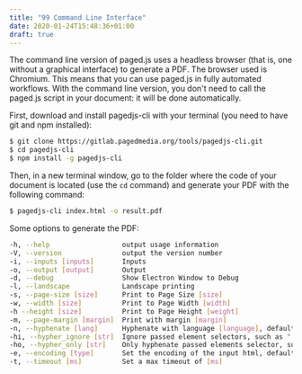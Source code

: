 ```yaml
---
title: "99 Command Line Interface"
date: 2020-01-24T15:48:36+01:00
draft: true
---
```


The command line version of paged.js uses a headless browser (that is, one without a graphical interface) to generate a PDF. The browser used is Chromium. This means that you can use paged.js in fully automated workflows. With the command line version, you don't need to call the paged.js script in your document: it will be done automatically.

First, download and install pagedjs-cli with your terminal (you need to have git and npm installed):

```bash {linenos=table,linenostart=1}
$ git clone https://gitlab.pagedmedia.org/tools/pagedjs-cli.git
$ cd pagedjs-cli
$ npm install -g pagedjs-cli
```

Then, in a new terminal window, go to the folder where the code of your document is located (use the `cd` command) and generate your PDF with the following command:

```bash {linenos=table,linenostart=1}
$ pagedjs-cli index.html -o result.pdf
```


Some options to generate the PDF:

```bash {linenos=table,linenostart=1}
-h, --help                  output usage information
-V, --version               output the version number
-i, --inputs [inputs]       Inputs
-o, --output [output]       Output
-d, --debug                 Show Electron Window to Debug
-l, --landscape             Landscape printing
-s, --page-size [size]      Print to Page Size [size]
-w, --width [size]          Print to Page Width [width]
-h --height [size]          Print to Page Height [weight]
-m, --page-margin [margin]  Print with margin [margin]
-n, --hyphenate [lang]      Hyphenate with language [language], defaults to "en-us"
-hi, --hypher_ignore [str]  Ignore passed element selectors, such as ".class_to_ignore, h1"
-ho, --hypher_only [str]    Only hyphenate passed elements selector, such as ".hyphenate, aside"
-e, --encoding [type]       Set the encoding of the input html, defaults to "utf-8"
-t, --timeout [ms]          Set a max timeout of [ms]
```

